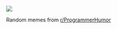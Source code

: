 ![](https://preview.redd.it/josayyn8paze1.png?width=640&crop=smart&auto=webp&s=e4dbb459d1a8b27241c71598657741a5ebdcb82a)

 Random memes from [r/ProgrammerHumor](https://www.reddit.com/r/ProgrammerHumor/)
